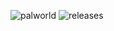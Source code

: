 ![palworld](https://github.com/ZizouX0/ZizouX01/assets/147721338/90521fab-52a2-454b-9a52-20fc35e677a7)
![releases](https://github.com/ZizouX0/ZizouX01/assets/147721338/c8c21126-1a8d-465d-adf2-2b55a1b95e1e)
